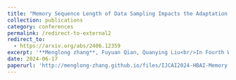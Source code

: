 ```yaml
---
title: "Memory Sequence Length of Data Sampling Impacts the Adaptation of Meta-Reinforcement Learning Agents"
collection: publications
category: conferences
permalink: /redirect-to-external2
redirect_to:
  - https://arxiv.org/abs/2406.12359
excerpt: '**Menglong zhang**, Fuyuan Qian, Quanying Liu<br/>In Fourth Workshop on Human Brain and Artificial Intelligence at the Conference on International Joint Conference on Artificial Intelligence (IJCAI) 2024<br/><br/><img src="/images/Memory.png" alt="memory Illustration" style="width: 500px; height: auto;">'
date: 2024-06-17
paperurl: 'http://menglong-zhang.github.io/files/IJCAI2024-HBAI-Memory Sequence Length.pdf'
---
```

